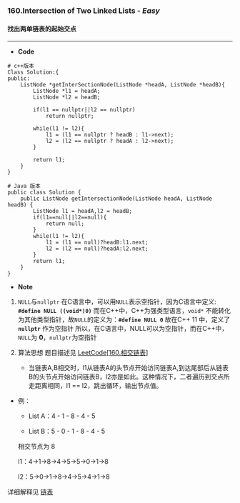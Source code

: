 ### 160.Intersection of Two Linked Lists - *Easy*
#### 找出两单链表的起始交点
---

- **Code**
```
# c++版本
Class Solution:{
public:
    ListNode *getInterSectionNode(ListNode *headA, ListNode *headB){
        ListNode *l1 = headA;
        ListNode *l2 = headB;
        
        if(l1 == nullptr||l2 == nullptr)
            return nullptr;
            
        while(l1 != l2){
            l1 = (l1 == nullptr ? headB : l1->next);
            l2 = (l2 == nullptr ? headA : l2->next);
        }
        
        return l1;
    }
}

# Java 版本
public class Solution {
    public ListNode getIntersectionNode(ListNode headA, ListNode headB) {
        ListNode l1 = headA,l2 = headB;
        if(l1==null||l2==null){
            return null;
        }
        while(l1 != l2){
            l1 = (l1 == null)?headB:l1.next;
            l2 = (l2 == null)?headA:l2.next;
        }
        return l1;
    }
}
```
- **Note**
 1. `NULL`与`nullptr`
在C语言中，可以用`NULL`表示空指针，因为C语言中定义: **`#define NULL ((void*)0)`**
而在C++中，C++为强类型语言，`void*` 不能转化为其他类型指针，故`NULL`的定义为：**`#define NULL 0`**
故在C++ 11 中，定义了 **`nullptr`** 作为空指针
所以，在C语言中，NULL可以为空指针，而在C++中，`NULL`为 **0**，`nullptr`为空指针

 2. 算法思想
题目描述见 [LeetCode[160.相交链表]](https://leetcode-cn.com/problems/intersection-of-two-linked-lists/ "LeetCode[160.相交链表]")

    - 当链表A,B相交时，l1从链表A的头节点开始访问链表A,到达尾部后从链表B的头节点开始访问链表B，l2亦是如此。这种情况下，二者遍历到交点所走距离相同，l1 == l2，跳出循环，输出节点值。
    
- 例：
    - List A：4 - 1 - 8 - 4 - 5

    - List B：5 - 0 - 1 - 8 - 4 - 5

    相交节点为 $8$

    l1：4->1->8->4->5->5->0->1->8

    l2：5->0->1->8->4->5->4->1->8
    
详细解释见 [链表](https://github.com/CyC2018/CS-Notes/blob/master/notes/Leetcode%20%E9%A2%98%E8%A7%A3%20-%20%E9%93%BE%E8%A1%A8.md "链表")
